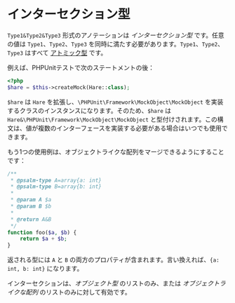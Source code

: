 # インターセクション型

`Type1&Type2&Type3` 形式のアノテーションは _インターセクション型_ です。任意の値は `Type1`、`Type2`、`Type3` を同時に満たす必要があります。`Type1`、`Type2`、`Type3` はすべて [アトミック型](atomic_types.md) です。

例えば、PHPUnitテストで次のステートメントの後：

```php
<?php
$hare = $this->createMock(Hare::class);
```

`$hare` は `Hare` を拡張し、`\PHPUnit\Framework\MockObject\MockObject` を実装するクラスのインスタンスになります。そのため、`$hare` は `Hare&\PHPUnit\Framework\MockObject\MockObject` と型付けされます。この構文は、値が複数のインターフェースを実装する必要がある場合はいつでも使用できます。

もう1つの使用例は、オブジェクトライクな配列をマージできるようにすることです：

```php
/** 
 * @psalm-type A=array{a: int}
 * @psalm-type B=array{b: int}
 *
 * @param A $a
 * @param B $b
 *
 * @return A&B
 */
function foo($a, $b) {
    return $a + $b;
}
```

返される型には `A` と `B` の両方のプロパティが含まれます。言い換えれば、`{a: int, b: int}` になります。

インターセクションは、*オブジェクト型* のリストのみ、または *オブジェクトライクな配列* のリストのみに対して有効です。

